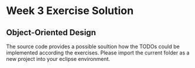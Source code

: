 # Week 3 Exercise Solution

## Object-Oriented Design

The source code provides a possible soultion how the TODOs could be implemented according the exercises.
Please import the current folder as a new project into your eclipse environment.
